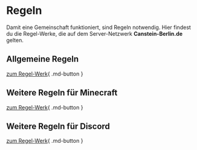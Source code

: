 # Regeln

Damit eine Gemeinschaft funktioniert, sind Regeln notwendig. Hier findest du die Regel-Werke, die auf dem Server-Netzwerk **Canstein-Berlin.de** gelten.

## Allgemeine Regeln

[zum Regel-Werk](main.md){ .md-button }

## Weitere Regeln für Minecraft

[zum Regel-Werk](minecraft.md){ .md-button }

## Weitere Regeln für Discord

[zum Regel-Werk](discord.md){ .md-button }